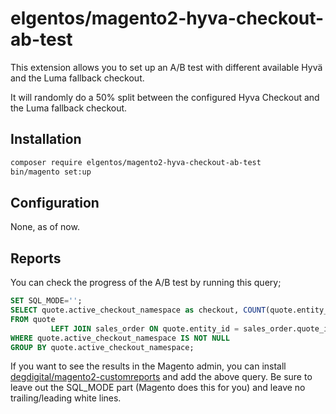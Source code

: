 # elgentos/magento2-hyva-checkout-ab-test

This extension allows you to set up an A/B test with different available Hyvä and the Luma fallback checkout.

It will randomly do a 50% split between the configured Hyva Checkout and the Luma fallback checkout.

## Installation

```bash
composer require elgentos/magento2-hyva-checkout-ab-test
bin/magento set:up
```

## Configuration

None, as of now.

## Reports

You can check the progress of the A/B test by running this query;

```sql
SET SQL_MODE='';
SELECT quote.active_checkout_namespace as checkout, COUNT(quote.entity_id) as quotes, COUNT(sales_order.quote_id) as orders, (COUNT(sales_order.quote_id) / COUNT(quote.entity_id)*100) as conversion_percentage
FROM quote
         LEFT JOIN sales_order ON quote.entity_id = sales_order.quote_id AND sales_order.state IN ('completed', 'processing')
WHERE quote.active_checkout_namespace IS NOT NULL
GROUP BY quote.active_checkout_namespace;
```

If you want to see the results in the Magento admin, you can install [degdigital/magento2-customreports](https://github.com/degdigital/magento2-customreports) and add the above query. Be sure to leave out the SQL_MODE part (Magento does this for you) and leave no trailing/leading white lines.
